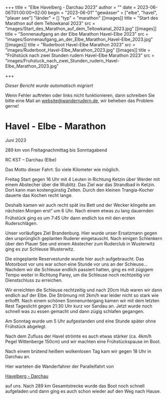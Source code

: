 +++
title = "Elbe Havelberg - Darchau 2023"
author = ""
date = 2023-06-06T01:00:00+02:00
begin = "2023-06-01"
"gewässer" = ["elbe", "havel", "plauer see"]
"länder" = []
"typ" = "marathon"
[[images]]
title = "Start des Marathon auf dem Teltowkanal 2023"
src = "images/Start_des_Marathon_auf_dem_Teltowkanal_2023.jpg"
[[images]]
title = "Sonnenaufgang an der Elbe Marathon Havel-Elbe 2023"
src = "images/Sonnenaufgang_an_der_Elbe_Marathon_Havel-Elbe_2023.jpg"
[[images]]
title = "Ruderboot Havel-Elbe Marathon 2023"
src = "images/Ruderboot_Havel-Elbe_Marathon_2023.jpg"
[[images]]
title = "Frühstück nach zwei Stunden rudern Havel-Elbe Marathon 2023"
src = "images/Fruhstuck_nach_zwei_Stunden_rudern_Havel-Elbe_Marathon_2023.jpg"

+++


*Dieser Bericht wurde automatisch migriert*

Wenn Fehler auftreten oder links nicht funktionieren, dann schreiben Sie bitte eine Mail an website@wanderrudern.de, wir beheben das Problem gerne!



# Havel - Elbe - Marathon


Juni 2023

289 km von Freitagnachmittag bis Sonntagabend

RC KST – Darchau (Elbe)

Das Motto dieser Fahrt: So viele Kilometer wie möglich.

Freitag Start gegen 16 Uhr mit 4 Leuten in Richtung Ketzin über Werder mit einem Abstecher über die Wublitz. Das Ziel war das Strandbad in Ketzin. Dort kann man kostengünstig Zelten. Durch den kleinen Trangia-Kocher dauerte das Kochen recht lange.

Deshalb kamen wir auch recht spät ins Bett und der Wecker klingelte am nächsten Morgen erst“ um 6 Uhr. Nach einem etwas zu lang dauernden Frühstück ging es um 7:45 Uhr dann endlich los mit den ersten Ruderschlägen.

Unser vorläufiges Ziel Brandenburg. Hier wurde unser Ersatzmann gegen den ursprünglich geplanten Ruderer eingetauscht. Nach einigen Schlenkern über den Plauer See und einem Abstecher zum Ruderclub in Wusterwitz ging es zur Schleuse Wusterwitz.

Die eingeplante Reservestunde wurde hier auch aufgebraucht. Das Motorboot vor uns war schon eine Stunde vor uns an der Schleuse… Nachdem wir die Schleuse endlich passiert hatten, ging es mit zügigem Tempo weiter in Richtung Parey, um die Schleuse noch rechtzeitig vor Dienstschluss zu erreichen.

Wir erreichten die Schleuse rechtzeitig und nach 20cm Hub waren wir dann endlich auf der Elbe. Die Strömung mit 2km/h war leider nicht so stark wie erhofft. Nach einem schönen Sonnenuntergang kamen wir mit dem letzten Rest Tageslicht gegen 21:30 Uhr kurz vor Sandau an. Jetzt wurde noch schnell was zu essen gemacht und dann zügig schlafen gegangen.

Am Sonntag wurde um 5 Uhr aufgestanden und eine Stunde später ohne Frühstück abgelegt.

Nach dem Zufluss der Havel strömte es auch etwas stärker (ca. 4km/h Pegel Wittenberge 150cm) und wir machten eine Frühstückspause im Boot.

Nach einem brütend heißem wolkenlosen Tag kam wir gegen 18 Uhr in Darchau an.

Hier warteten die Wanderfahrer der Parallelfahrt von

[Havelberg - Darchau](/berichte/2023/elbe_havelberg_-_darchau_2023)

auf uns. Nach 289 km Gesamtstrecke wurde das Boot noch schnell aufgeladen und dann ging es auch schon wieder auf den Weg nach Hause.